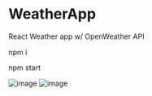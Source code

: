 # WeatherApp
React Weather app w/ OpenWeather API

npm i

npm start

![image](https://github.com/kiv1337/WeatherApp/assets/107103362/62aa17b4-5842-45e8-a357-a51d820fb6f2)
![image](https://github.com/kiv1337/WeatherApp/assets/107103362/5d967fb6-6d57-4098-b01f-f434b0f5736c)
